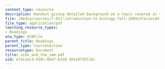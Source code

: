 ```yaml
---
content_type: resource
description: Handout giving detailed background on a topic covered in the course.
file: /media/courses/7-012-introduction-to-biology-fall-2004/e7ac2ec4418c0bd7b310301e9f2bfcbc_aids_and_the_imm.pdf
file_type: application/pdf
learning_resource_types:
- Readings
ocw_type: OCWFile
parent_title: Readings
parent_type: CourseSection
resourcetype: Document
title: aids_and_the_imm.pdf
uid: e7ac2ec4-418c-0bd7-b310-301e9f2bfcbc
---
```

